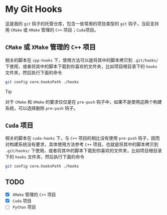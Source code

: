 # My Git Hooks

这是我的 `git` 钩子的托管仓库，包含一些常用的项目类型的 `git` 钩子，当前支持用 `CMake` 或 `XMake` 管理的 `C++` 项目；`Cuda`项目。

## `CMake` 或 `XMake` 管理的 `C++` 项目

相关的脚本在 `cpp-hooks` 下，使用方法可以是将其中的脚本拷贝到 `.git/hooks/` 下使用，或者将其中的脚本下载到你喜欢的文件夹，比如项目根目录下的 `hooks` 文件夹，然后执行下面的命令

```bash
git config core.hooksPath ./hooks
```

> [!TIP]
> 对于 `CMake` 和 `XMake` 的要求仅仅是在 `pre-push` 钩子中，如果不是使用这两个构建系统，可以选择删除 `pre-push` 钩子。

## `Cuda` 项目

相关的脚本在 `cuda-hooks` 下，与 `C++` 项目的相比没有使用 `pre-push` 钩子，因而对构建系统没有要求，具体使用方法参考 `C++` 项目，也就是将其中的脚本拷贝到 `.git/hooks/` 下使用，或者将其中的脚本下载到你喜欢的文件夹，比如项目根目录下的 `hooks` 文件夹，然后执行下面的命令

```bash
git config core.hooksPath ./hooks
```

## TODO

- [x] `XMake` 管理的 `C++` 项目
- [x] `Cuda` 项目
- [ ] `Python` 项目

